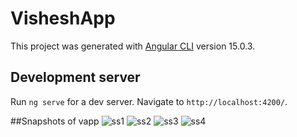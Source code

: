# VisheshApp

This project was generated with [Angular CLI](https://github.com/angular/angular-cli) version 15.0.3.

## Development server

Run `ng serve` for a dev server. Navigate to `http://localhost:4200/`.

##Snapshots of vapp
![ss1](https://user-images.githubusercontent.com/67155103/207018116-f01d5ce2-ad3b-4736-8734-f884652909e5.png)
![ss2](https://user-images.githubusercontent.com/67155103/207018189-a90ef1a8-91a4-4e3d-981c-7b308581db8b.png)
![ss3](https://user-images.githubusercontent.com/67155103/207018217-8d5ae8ed-f825-450f-b28c-e3aaa1adb98c.png)
![ss4](https://user-images.githubusercontent.com/67155103/207018231-448bbdd1-f8be-49b4-ba1f-ca1cef717270.png)
